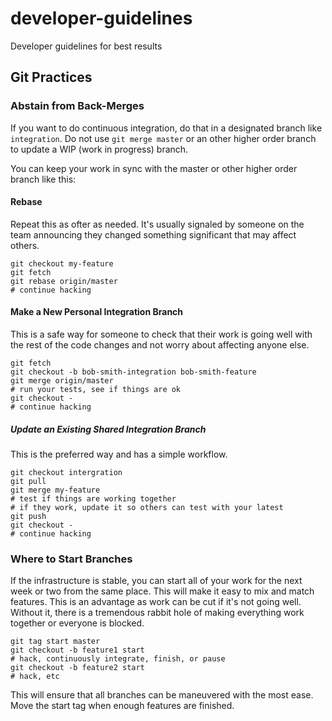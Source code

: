 # developer-guidelines
Developer guidelines for best results

## Git Practices

### Abstain from Back-Merges

If you want to do continuous integration, do that in a designated branch like `integration`. Do not use `git merge master` or an other higher order branch to update a WIP (work in progress) branch.

You can keep your work in sync with the master or other higher order branch like this:

#### Rebase

Repeat this as ofter as needed. It's usually signaled by someone on the team announcing they changed something significant that may affect others.
```
git checkout my-feature
git fetch
git rebase origin/master
# continue hacking
```
#### Make a New Personal Integration Branch

This is a safe way for someone to check that their work is going well with the rest of the code changes and not worry about affecting anyone else.
```
git fetch
git checkout -b bob-smith-integration bob-smith-feature
git merge origin/master
# run your tests, see if things are ok
git checkout -
# continue hacking
```

##### Update an Existing Shared Integration Branch

This is the preferred way and has a simple workflow.

```
git checkout intergration
git pull
git merge my-feature
# test if things are working together
# if they work, update it so others can test with your latest
git push
git checkout -
# continue hacking
```
### Where to Start Branches

If the infrastructure is stable, you can start all of your work for the next week or two from the same place. This will make it easy to mix and match features. This is an advantage as work can be cut if it's not going well. Without it, there is a tremendous rabbit hole of making everything work together or everyone is blocked.

```
git tag start master
git checkout -b feature1 start
# hack, continuously integrate, finish, or pause
git checkout -b feature2 start
# hack, etc
```
This will ensure that all branches can be maneuvered with the most ease. Move the start tag when enough features are finished. 
